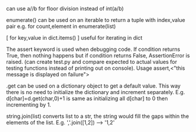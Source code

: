 can use a//b for floor division instead of int(a/b)

enumerate() can be used on an iterable to return a tuple with index,value pair e.g. for count,element in enumerate(list)

[  for key,value in dict.items()  ] useful for iterating in dict

The assert keyword is used when debugging code. If condition returns True, then nothing happens but if condition returns False, AssertionError is raised. (can create test.py and compare expected to actual values for testing functions instead of printing out on console).
Usage assert<statement>,<"this message is displayed on failure">

.get can be used on a dictionary object to get a default value. This way there is no need to initialize the dictionary and increment separately. E.g. d[char]=d.get(char,0)+1
is same as initializing all d[char] to 0 then incrementing by 1.

string.join(list) converts list to a str, the string would fill the gaps within the elements of the list. E.g. ','.join([1,2]) --> '1,2'
